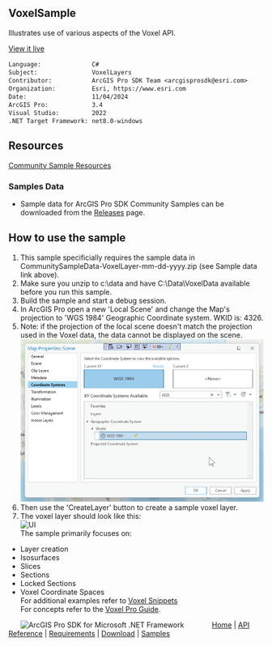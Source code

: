 ## VoxelSample

<!-- TODO: Write a brief abstract explaining this sample -->
Illustrates use of various aspects of the Voxel API.  
  


<a href="https://pro.arcgis.com/en/pro-app/sdk/" target="_blank">View it live</a>

<!-- TODO: Fill this section below with metadata about this sample-->
```
Language:              C#
Subject:               VoxelLayers
Contributor:           ArcGIS Pro SDK Team <arcgisprosdk@esri.com>
Organization:          Esri, https://www.esri.com
Date:                  11/04/2024
ArcGIS Pro:            3.4
Visual Studio:         2022
.NET Target Framework: net8.0-windows
```

## Resources

[Community Sample Resources](https://github.com/Esri/arcgis-pro-sdk-community-samples#resources)

### Samples Data

* Sample data for ArcGIS Pro SDK Community Samples can be downloaded from the [Releases](https://github.com/Esri/arcgis-pro-sdk-community-samples/releases) page.  

## How to use the sample
<!-- TODO: Explain how this sample can be used. To use images in this section, create the image file in your sample project's screenshots folder. Use relative url to link to this image using this syntax: ![My sample Image](FacePage/SampleImage.png) -->
1. This sample specificially requires the sample data in CommunitySampleData-VoxelLayer-mm-dd-yyyy.zip (see Sample data link above).
2. Make sure you unzip to c:\data and have C:\Data\VoxelData available before you run this sample.  
3. Build the sample and start a debug session.  
4. In ArcGIS Pro open a new 'Local Scene' and change the Map's projection to 'WGS 1984' Geographic Coordinate system.  WKID is: 4326.    
5. Note: if the projection of the local scene doesn't match the projection used in the Voxel data, the data cannot be displayed on the scene.  
![UI](Screenshots/Screen1.png)  
6. Then use the 'CreateLayer' button to create a sample voxel layer.  
7. The voxel layer should look like this:  
![UI](Screenshots/Screenshot1.png)  
The sample primarily focuses on:   
- Layer creation   
- Isosurfaces    
- Slices    
- Sections    
- Locked Sections    
- Voxel Coordinate Spaces  
For additional examples refer to <a href="https://github.com/Esri/arcgis-pro-sdk/wiki/ProSnippets-VoxelLayers">Voxel Snippets</a>  
For concepts refer to the <a href="https://github.com/Esri/arcgis-pro-sdk/wiki/ProConcepts-Voxel-Layers">Voxel Pro Guide</a>.  
  

<!-- End -->

&nbsp;&nbsp;&nbsp;&nbsp;&nbsp;&nbsp;<img src="https://esri.github.io/arcgis-pro-sdk/images/ArcGISPro.png"  alt="ArcGIS Pro SDK for Microsoft .NET Framework" height = "20" width = "20" align="top"  >
&nbsp;&nbsp;&nbsp;&nbsp;&nbsp;&nbsp;&nbsp;&nbsp;&nbsp;&nbsp;&nbsp;&nbsp;
[Home](https://github.com/Esri/arcgis-pro-sdk/wiki) | <a href="https://pro.arcgis.com/en/pro-app/latest/sdk/api-reference" target="_blank">API Reference</a> | [Requirements](https://github.com/Esri/arcgis-pro-sdk/wiki#requirements) | [Download](https://github.com/Esri/arcgis-pro-sdk/wiki#installing-arcgis-pro-sdk-for-net) | <a href="https://github.com/esri/arcgis-pro-sdk-community-samples" target="_blank">Samples</a>
